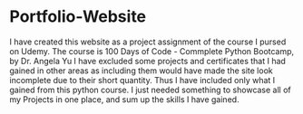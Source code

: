 # Portfolio-Website
I have created this website as a project assignment of the course I pursed on Udemy. The course is 100 Days of Code - Commplete Python Bootcamp, by Dr. Angela Yu
I have excluded some projects and certificates that I had gained in other areas as including them would have made the site look incomplete due to their short quantity.
Thus I have included only what I gained from this python course. I just needed something to showcase all of my Projects in one place, and sum up the skills I have gained.
